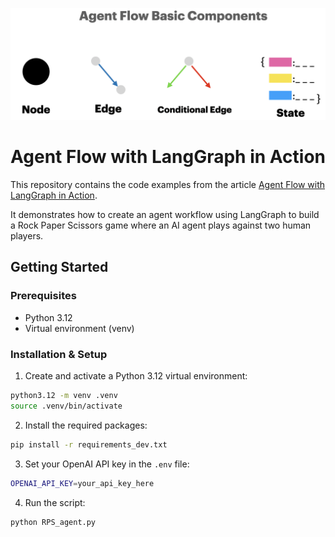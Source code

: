 ![Basic Components](img/basic_components.png)


# Agent Flow with LangGraph in Action

This repository contains the code examples from the article [Agent Flow with LangGraph in Action](https://medium.com/@yingbiao/agent-flow-with-langgraph-in-action-01b7531b5ee9).

It demonstrates how to create an agent workflow using LangGraph to build a Rock Paper Scissors game where an AI agent plays against two human players.

## Getting Started

### Prerequisites

- Python 3.12
- Virtual environment (venv)

### Installation & Setup

1. Create and activate a Python 3.12 virtual environment:
```bash
python3.12 -m venv .venv
source .venv/bin/activate
```

2. Install the required packages:
```bash
pip install -r requirements_dev.txt
```

3. Set your OpenAI API key in the `.env` file:
```bash
OPENAI_API_KEY=your_api_key_here
```

4. Run the script:
```bash
python RPS_agent.py
```




